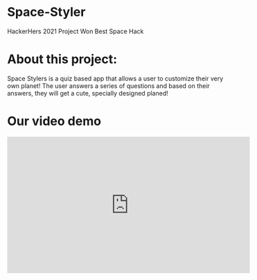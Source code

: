 # Space-Styler
HackerHers 2021 Project 
Won Best Space Hack 

# About this project:
Space Stylers is a quiz based app that allows a user to customize their very own planet! The user answers a series of questions and based on their answers, they will get a cute, specially designed planed!  

# Our video demo 
<iframe width="560" height="315" src="https://www.youtube.com/embed/nTAEpqnSDV4" frameborder="0" allow="accelerometer; autoplay; clipboard-write; encrypted-media; gyroscope; picture-in-picture" allowfullscreen></iframe>
